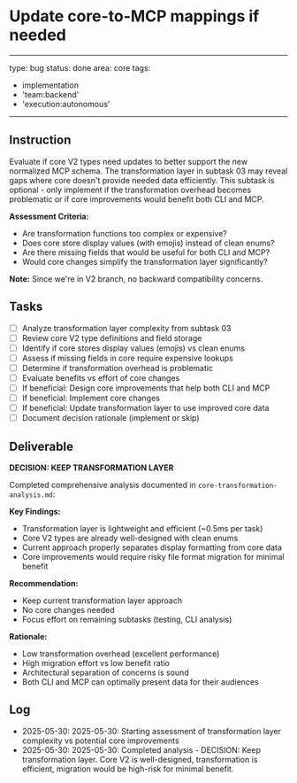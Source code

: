 # Update core-to-MCP mappings if needed

---
type: bug
status: done
area: core
tags:
  - implementation
  - 'team:backend'
  - 'execution:autonomous'
---


## Instruction
Evaluate if core V2 types need updates to better support the new normalized MCP schema. The transformation layer in subtask 03 may reveal gaps where core doesn't provide needed data efficiently. This subtask is optional - only implement if the transformation overhead becomes problematic or if core improvements would benefit both CLI and MCP.

**Assessment Criteria:**
- Are transformation functions too complex or expensive?
- Does core store display values (with emojis) instead of clean enums?
- Are there missing fields that would be useful for both CLI and MCP?
- Would core changes simplify the transformation layer significantly?

**Note:** Since we're in V2 branch, no backward compatibility concerns.

## Tasks
- [ ] Analyze transformation layer complexity from subtask 03
- [ ] Review core V2 type definitions and field storage
- [ ] Identify if core stores display values (emojis) vs clean enums
- [ ] Assess if missing fields in core require expensive lookups
- [ ] Determine if transformation overhead is problematic
- [ ] Evaluate benefits vs effort of core changes
- [ ] If beneficial: Design core improvements that help both CLI and MCP
- [ ] If beneficial: Implement core changes
- [ ] If beneficial: Update transformation layer to use improved core data
- [ ] Document decision rationale (implement or skip)

## Deliverable
**DECISION: KEEP TRANSFORMATION LAYER**

Completed comprehensive analysis documented in `core-transformation-analysis.md`:

**Key Findings:**
- Transformation layer is lightweight and efficient (~0.5ms per task)
- Core V2 types are already well-designed with clean enums
- Current approach properly separates display formatting from core data
- Core improvements would require risky file format migration for minimal benefit

**Recommendation:**
- Keep current transformation layer approach
- No core changes needed
- Focus effort on remaining subtasks (testing, CLI analysis)

**Rationale:**
- Low transformation overhead (excellent performance)
- High migration effort vs low benefit ratio
- Architectural separation of concerns is sound
- Both CLI and MCP can optimally present data for their audiences

## Log
- 2025-05-30: 2025-05-30: Starting assessment of transformation layer complexity vs potential core improvements
- 2025-05-30: 2025-05-30: Completed analysis - DECISION: Keep transformation layer. Core V2 is well-designed, transformation is efficient, migration would be high-risk for minimal benefit.
